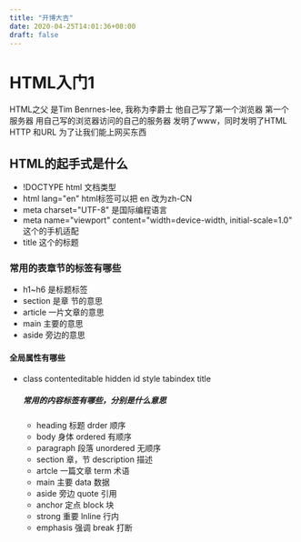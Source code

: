 ```yaml
---
title: "开博大吉"
date: 2020-04-25T14:01:36+08:00
draft: false
---
```



# HTML入门1
HTML之父  是Tim Benrnes-lee, 我称为李爵士
他自己写了第一个浏览器 第一个服务器 用自己写的浏览器访问的自己的服务器 发明了www，同时发明了HTML HTTP 和URL 为了让我们能上网买东西
## HTML的起手式是什么
 *  !DOCTYPE html  文档类型
 *  html lang="en"  html标签可以把 en 改为zh-CN 
 *  meta charset="UTF-8" 是国际编程语言
 *  meta name="viewport" content="width=device-width, initial-scale=1.0" 这个的手机适配
 *  title 这个的标题

### 常用的表章节的标签有哪些
* h1~h6 是标题标签
* section 是章 节的意思
* article 一片文章的意思
* main 主要的意思
* aside 旁边的意思
#### 全局属性有哪些
* class contenteditable hidden id style tabindex title
  ##### 常用的内容标签有哪些，分别是什么意思
  * heading 标题 drder  顺序
  * body 身体    ordered 有顺序
  * paragraph 段落 unordered 无顺序
  * section 章，节 description 描述
  * artcle 一篇文章 term 术语
  * main 主要 data  数据
  * aside 旁边  quote 引用
  * anchor 定点  block  块
  * strong 重要   lnline 行内
  * emphasis 强调  break 打断
  
  





